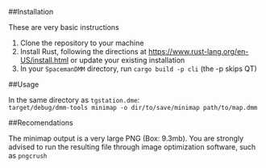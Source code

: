 ##Installation 

These are very basic instructions

1. Clone the repository to your machine
2. Install Rust, following the directions at https://www.rust-lang.org/en-US/install.html or update your existing installation
3. In your `SpacemanDMM` directory, run `cargo build -p cli` (the -p skips QT)

##Usage 

In the same directory as `tgstation.dme`:  
`target/debug/dmm-tools minimap -o dir/to/save/minimap path/to/map.dmm`


##Recomendations 

The minimap output is a very large PNG (Box: 9.3mb). You are strongly advised to run the resulting file through image optimization software, such as `pngcrush`